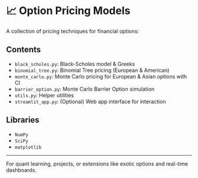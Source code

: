 # 📈 Option Pricing Models

A collection of pricing techniques for financial options:

## Contents
- `black_scholes.py`: Black-Scholes model & Greeks
- `binomial_tree.py`: Binomial Tree pricing (European & American)
- `monte_carlo.py`: Monte Carlo pricing for European & Asian options with CI
- `barrier_option.py`: Monte Carlo Barrier Option simulation
- `utils.py`: Helper utilities
- `streamlit_app.py`: (Optional) Web app interface for interaction

## Libraries
- `NumPy`
- `SciPy`
- `matplotlib`

--- 

For quant learning, projects, or extensions like exotic options and real-time dashboards.
